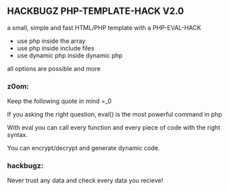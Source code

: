 ## HACKBUGZ PHP-TEMPLATE-HACK V2.0

a small, simple and fast
HTML/PHP template with a PHP-EVAL-HACK

- use php inside the array
- use php inside include files
- use dynamic php inside dynamic php

all options are possible and more

### z0om:

Keep the following quote in mind =_0

If you asking the right question, eval() is the most powerful command in php

With eval you can call every function and every piece of code with the right syntax.

You can encrypt/decrypt and generate dynamic code.

### hackbugz:

Never trust any data and check every data you recieve!
